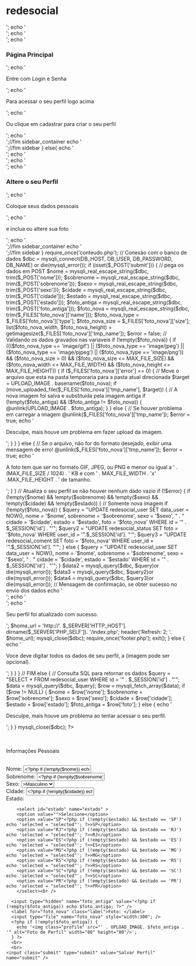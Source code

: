 redesocial
=========
<?php 
require_once('startsession.php');
require_once('conecta.php');
require_once('image_up.php');
require_once('header.php');
require_once('menunav.php');
if(!isset($_SESSION['id'])){
	echo '<div id="site_content">';	
	echo '<div id="sidebar_container">';
	echo '<div class="sidebar">';
	echo '<h3>Página Principal</h3>';
	echo '<p class="sucess">Entre com Login e Senha</p>';
	echo '<p class="sucess">Para acessar o seu perfil logo acima</p>';
	echo '<p class="sucess">Ou clique em cadastrar para criar o seu perfil</p>';
	echo '</div>';//fim sidebar_container
	echo '</div>';//fim sidebar
}
else{
echo '<div id="site_content">';	
	echo '<div id="sidebar_container">';
	echo '<div class="sidebar">';
	echo '<h3>Altere o seu Perfil</h3>';
	echo '<p class="sucess">Coloque seus dados pessoais</p>';
	echo '<p class="sucess">e inclua ou altere sua foto</p>';
	echo '</div>';//fim sidebar_container
	echo '</div>';//fim sidebar
}
require_once('conteudo.php');

// Conexão com o banco de dados
  $dbc = mysqli_connect(DB_HOST, DB_USER, DB_PASSWORD, DB_NAME) or die(mysqli_error());

  if (isset($_POST['submit'])) {
    // pega os dados em POST
    $nome = mysqli_real_escape_string($dbc, trim($_POST['nome']));
    $sobrenome = mysqli_real_escape_string($dbc, trim($_POST['sobrenome']));
    $sexo = mysqli_real_escape_string($dbc, trim($_POST['sexo']));
    $cidade = mysqli_real_escape_string($dbc, trim($_POST['cidade']));
    $estado = mysqli_real_escape_string($dbc, trim($_POST['estado']));
    $foto_antiga = mysqli_real_escape_string($dbc, trim($_POST['foto_antiga']));
	
    $foto_nova = mysqli_real_escape_string($dbc, trim($_FILES['foto_nova']['name']));
    $foto_nova_type = $_FILES['foto_nova']['type'];
    $foto_nova_size = $_FILES['foto_nova']['size']; 
    list($foto_nova_width, $foto_nova_height) = getimagesize($_FILES['foto_nova']['tmp_name']);
    $error = false;

    // Validando os dados gravados nas variaveis
    if (!empty($foto_nova)) {
      if ((($foto_nova_type == 'image/gif') || ($foto_nova_type == 'image/jpeg') || ($foto_nova_type == 'image/pjpeg') ||
        ($foto_nova_type == 'image/png')) && ($foto_nova_size > 0) && ($foto_nova_size <= MAX_FILE_SIZE) &&
        ($foto_nova_width <= MAX_FILE_WIDTH) && ($foto_nova_height <= MAX_FILE_HEIGHT)) {
        if ($_FILES['foto_nova']['error'] == 0) {
          // Move o arquivo que esta na pasta temporaria para a pasta atual direcionada
          $target = UPLOAD_IMAGE . basename($foto_nova);
          if (move_uploaded_file($_FILES['foto_nova']['tmp_name'], $target)) {
            // A nova imagem foi salva e substituida pela imagem antiga
            if (!empty($foto_antiga) && ($foto_antiga != $foto_nova)) {
              @unlink(UPLOAD_IMAGE . $foto_antiga);
            }
          }
          else {
            // Se houver problema em carregar a imagem
            @unlink($_FILES['foto_nova']['tmp_name']);
            $error = true;
            echo '<p class="error">Desculpe, mais houve um problema em fazer upload da imagem.</p>';
          }
        }
      }
      else {
        // Se o arquivo, não for do formato desejado, exibir uma mensagem de erro!
        @unlink($_FILES['foto_nova']['tmp_name']);
        $error = true;
        echo '<p class="error">A foto tem que ser no formato GIF, JPEG, ou PNG e menor ou igual a ' . (MAX_FILE_SIZE / 1024) .
          ' KB e com ' . MAX_FILE_WIDTH . 'x' .MAX_FILE_HEIGHT . ' de tamanho.</p>';
      }
    }

    // Atualiza o seu perfil se não houver nenhum dado vazio
    if (!$error) {
      if (!empty($nome) && !empty($sobrenome) && !empty($sexo) && !empty($cidade) && !empty($estado)) {
        // Somente nova imagem 
        if (!empty($foto_nova)) {
          $query = "UPDATE redesocial_user SET data_user = NOW(), nome = '$nome', sobrenome = '$sobrenome', sexo = '$sexo', " .
            " cidade = '$cidade', estado = '$estado', foto = '$foto_nova' WHERE id = '" . $_SESSION['id'] . "'";
			$query2 = "UPDATE redesocial_status SET foto = '$foto_nova' WHERE user_id = '".$_SESSION['id']. "'";
			$query3 = "UPDATE redesocial_coment SET foto = '$foto_nova' WHERE user_id = '".$_SESSION['id']. "'";
        }
        else {
          $query = "UPDATE redesocial_user SET data_user = NOW(), nome = '$nome', sobrenome = '$sobrenome', sexo = '$sexo', " .
            " cidade = '$cidade', estado = '$estado' WHERE id = '" . $_SESSION['id'] . "'";
        }
		$data2 = mysqli_query($dbc, $query)or die(mysqli_error());
		$data3 = mysqli_query($dbc, $query2)or die(mysqli_error());
		$data4 = mysqli_query($dbc, $query3)or die(mysqli_error());
        // Mensagem de confirmação, se obter sucesso no envio dos dados
		echo '<br>';
		echo '<br>';
        echo '<p class="sucess">Seu perfil foi atualizado com sucesso.</p>';
		$home_url = 'http://'. $_SERVER['HTTP_HOST']. dirname($_SERVER['PHP_SELF']). '/index.php';
		header('Refresh: 2; '. $home_url);

        mysqli_close($dbc);
		require_once('footer.php');
        exit();
      }
      else {
        echo '<p class="error">Voce deve digitar todos os dados de seu perfil, a (imagem pode ser opcional).</p>';
      }
    }
  } // FIM
  else {
    // Consulta SQL para retornar os dados
    $query = "SELECT * FROM redesocial_user WHERE id = '" . $_SESSION['id'] . "'";
    $data = mysqli_query($dbc, $query);
    $row = mysqli_fetch_array($data);

    if ($row != NULL) {
      $nome = $row['nome'];
      $sobrenome = $row['sobrenome'];
      $sexo = $row['sexo'];
      $cidade = $row['cidade'];
      $estado = $row['estado'];
      $foto_antiga = $row['foto'];
    }
    else {
      echo '<p class="error">Desculpe, mais houve um problema ao tentar acessar o seu perfil.</p>';
    }
  }

  mysqli_close($dbc);
?>
<div class="form_settings">
  <form enctype="multipart/form-data" method="post" action="<?php echo $_SERVER['PHP_SELF']; ?>">
    <br>
    <br>
    <p class="sucess">Informações Pessoais</p>
    <br>
    <input type="hidden" name="MAX_FILE_SIZE" value="<?php echo MAX_FILE_SIZE; ?>" />
      <label for="nome" class="label">Nome: </label>
      <input type="text" name="nome" value="<?php if (!empty($nome)) echo $nome; ?>" /><br />
      <label for="sobrenome" class="label">Sobrenome: </label>
      <input type="text"  name="sobrenome" value="<?php if (!empty($sobrenome)) echo $sobrenome; ?>" /><br />
      <label for="sexo" class="label">Sexo:</label>
      <select name="sexo">
        <option value="M" <?php if (!empty($sexo) && $sexo == 'M') echo 'selected = "selected"'; ?>>Masculino</option>
        <option value="F" <?php if (!empty($sexo) && $sexo == 'F') echo 'selected = "selected"'; ?>>Feminino</option>
      </select><br />
      <label for="cidade" class="label">Cidade: </label>
      <input type="text" name="cidade" value="<?php if (!empty($cidade)) echo $cidade; ?>" /><br />
      <label for="estado" class="label">Estado: </label>
      
		<select id="estado" name="estado" >
		<option value="">Selecione</option>
		<option value="SP"<?php if (!empty($estado) && $estado == 'SP') echo 'selected = "selected"'; ?>>SP</option>
    	<option value="RJ"<?php if (!empty($estado) && $estado == 'RJ') echo 'selected = "selected"'; ?>>RJ</option>
    	<option value="ES"<?php if (!empty($estado) && $estado == 'ES') echo 'selected = "selected"'; ?>>ES</option>
    	<option value="MG"<?php if (!empty($estado) && $estado == 'MG') echo 'selected = "selected"'; ?>>MG</option>
    	<option value="RS"<?php if (!empty($estado) && $estado == 'RS') echo 'selected = "selected"'; ?>>RS</option>
    	<option value="SC"<?php if (!empty($estado) && $estado == 'SC') echo 'selected = "selected"'; ?>>SC</option> 
    	<option value="PR"<?php if (!empty($estado) && $estado == 'PR') echo 'selected = "selected"'; ?>>PR</option>
		</select><br />
        
      <input type="hidden" name="foto_antiga" value="<?php if (!empty($foto_antiga)) echo $foto_antiga; ?>" />
      <label for="foto_nova" class="label">Foto: </label>
      <input type="file" name="foto_nova" style="width:300"; />
      <?php if (!empty($foto_antiga)) {
        echo '<img class="profile" src="' . UPLOAD_IMAGE. $foto_antiga . '" alt="Foto de Perfil" width="80" height="80"/>';
      } ?>
      <br>
      <br>
    <input class="submit" type="submit" value="Salvar Perfil" name="submit" />
  </form>
  </div>
  
  <?php
require_once('footer.php');
?>
